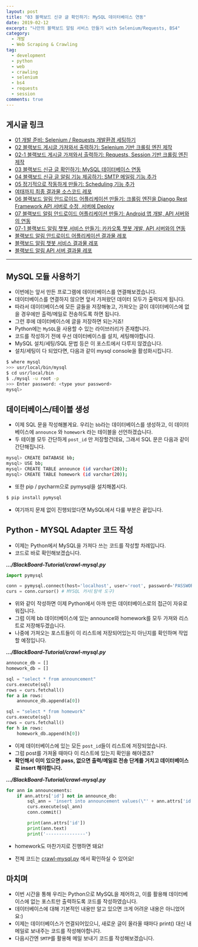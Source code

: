```yaml
---
layout: post
title: "03 블랙보드 신규 글 확인하기: MySQL 데이터베이스 연동"
date: 2019-02-12
excerpt: "나만의 블랙보드 알림 서비스 만들기 with Selenium/Requests, BS4"
category:
  - 개발
  - Web Scraping & Crawling
tag:
  - development
  - python
  - web
  - crawling
  - selenium
  - bs4
  - requests
  - session
comments: true
---
```


## 게시글 링크

- [01 개발 준비: Selenium / Requests 개발환경 세팅하기](https://TaeBbong.github.io/blackboard01-post)
- [02 블랙보드 게시글 가져와서 출력하기: Selenium 기반 크롤링 엔진 제작](https://TaeBbong.github.io/blackboard02-post)
- [02-1 블랙보드 게시글 가져와서 출력하기: Requests, Session 기반 크롤링 엔진 제작](https://TaeBbong.github.io/blackboard02_1-post)
- [03 블랙보드 신규 글 확인하기: MySQL 데이터베이스 연동](https://TaeBbong.github.io/blackboard03-post)
- [04 블랙보드 신규 글 알림 기능 제공하기: SMTP 메일링 기능 추가](https://TaeBbong.github.io/blackboard04-post)
- [05 정기적으로 작동하게 만들기: Scheduling 기능 추가](https://TaeBbong.github.io/blackboard05-post)
- [여태까지 최종 결과물 소스코드 레포](https://github.com/TaeBbong/BlackBoard-Tutorial)
- [06 블랙보드 알림 안드로이드 어플리케이션 만들기: 크롤링 엔진을 Django Rest Framework API 서버로 수정, 서버에 Deploy](https://TaeBbong.github.io/blackboard06-post)
- [07 블랙보드 알림 안드로이드 어플리케이션 만들기: Android 앱 개발, API 서버와의 연동](https://TaeBbong.github.io/blackboard07-post)
- [07-1 블랙보드 알림 챗봇 서비스 만들기: 카카오톡 챗봇 개발, API 서버와의 연동](https://TaeBbong.github.io/blackboard07_1-post)
- [블랙보드 알림 안드로이드 어플리케이션 결과물 레포](https://TaeBbong.github.io/blackboardapp-post)
- [블랙보드 알림 챗봇 서비스 결과물 레포](https://TaeBbong.github.io/blackboardchat-post)
- [블랙보드 알림 API 서버 결과물 레포](https://TaeBbong.github.io/blackboardapi-post)

---

## MySQL 모듈 사용하기

- 이번에는 앞서 만든 프로그램에 데이터베이스를 연결해보겠습니다.
- 데이터베이스를 연결하지 않으면 앞서 가져왔던 데이터 모두가 출력되게 됩니다.
- 따라서 데이터베이스에 모든 글들을 저장해놓고, 가져오는 글이 데이터베이스에 없을 경우에만 출력/메일로 전송하도록 하면 됩니다.
- 그런 후에 데이터베이스에 글을 저장하면 되는거죠!
- Python에는 `MySQL`을 사용할 수 있는 라이브러리가 존재합니다.
- 코드를 작성하기 전에 우선 데이터베이스를 설치, 세팅해야합니다.
- MySQL 설치/세팅/SQL 문법 등은 이 포스트에서 다루지 않겠습니다.
- 설치/세팅이 다 되었다면, 다음과 같이 mysql console을 활성화시킵니다.

```bash
$ where mysql
>>> usr/local/bin/mysql
$ cd usr/local/bin
$ ./mysql -u root -p
>>> Enter password: <type your password>
mysql>
```

## 데이터베이스/테이블 생성

- 이제 SQL 문을 작성해볼게요. 우리는 `bb`라는 데이터베이스를 생성하고, 이 데이터베이스에 `announce` 와 `homework` 라는 테이블을 선언하겠습니다.
- 두 테이블 모두 간단하게 `post_id` 만 저장할건데요, 그래서 SQL 문은 다음과 같이 간단해집니다.

```bash
mysql> CREATE DATABASE bb;
mysql> USE bb;
mysql> CREATE TABLE announce (id varchar(20));
mysql> CREATE TABLE homework (id varchar(20));
```

- 또한 pip / pycharm으로 pymysql을 설치해봅시다.

```bash
$ pip install pymysql
```

- 여기까지 문제 없이 진행되었다면 MySQL에서 다룰 부분은 끝입니다.

## Python - MYSQL Adapter 코드 작성

- 이제는 Python에서 MySQL을 가져다 쓰는 코드를 작성할 차례입니다.
- 코드로 바로 확인해보겠습니다.

**_.../BlackBoard-Tutorial/crawl-mysql.py_**

```python
import pymysql

conn = pymysql.connect(host='localhost', user='root', password='PASSWORD', db='bb', charset='utf8') # MYSQL connect
curs = conn.cursor() # MYSQL 커서(탐색 도구)
```

- 위와 같이 작성하면 이제 Python에서 아까 만든 데이터베이스로의 접근이 자유로워집니다.
- 그럼 이제 bb 데이터베이스에 있는 announce와 homework를 모두 가져와 리스트로 저장해두겠습니다.
- 나중에 가져오는 포스트들이 이 리스트에 저장되어있는지 아닌지를 확인하며 작업할 예정입니다.

**_.../BlackBoard-Tutorial/crawl-mysql.py_**

```python
announce_db = []
homework_db = []

sql = "select * from announcement"
curs.execute(sql)
rows = curs.fetchall()
for a in rows:
    announce_db.append(a[0])

sql = "select * from homework"
curs.execute(sql)
rows = curs.fetchall()
for h in rows:
    homework_db.append(h[0])
```

- 이제 데이터베이스에 있는 모든 `post_id`들이 리스트에 저장되었습니다.
- 그럼 post를 가져올 때마다 이 리스트에 있는지 확인을 해야겠죠?
- **확인해서 이미 있으면 pass, 없으면 출력/메일로 전송 단계를 거치고 데이터베이스로 insert 해야합니다.**

**_.../BlackBoard-Tutorial/crawl-mysql.py_**

```python
for ann in announcements:
    if ann.attrs['id'] not in announce_db:
        sql_ann = 'insert into announcement values(\"' + ann.attrs['id'] + '\")'
        curs.execute(sql_ann)
        conn.commit()

        print(ann.attrs['id'])
        print(ann.text)
        print('---------------')
```

- homework도 마찬가지로 진행하면 돼요!

- 전체 코드는 [crawl-mysql.py](https://github.com/TaeBbong/BlackBoard-Tutorial) 에서 확인하실 수 있어요!

## 마치며

- 이번 시간을 통해 우리는 Python으로 MySQL을 제어하고, 이를 활용해 데이터베이스에 없는 포스트만 출력하도록 코드를 작성하였습니다.
- 데이터베이스에 대해 기본적인 내용만 알고 있으면 크게 어려운 내용은 아니었어요:)
- 이제는 데이터베이스가 연결되어있으니, 새로운 글이 올라올 때마다 print() 대신 내 메일로 보내주는 코드를 작성해야합니다.
- 다음시간엔 `SMTP`를 활용해 메일 보내기 코드를 작성해보겠습니다.
